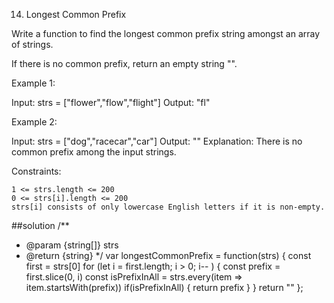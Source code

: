14. Longest Common Prefix

Write a function to find the longest common prefix string amongst an array of strings.

If there is no common prefix, return an empty string "".

 

Example 1:

Input: strs = ["flower","flow","flight"]
Output: "fl"

Example 2:

Input: strs = ["dog","racecar","car"]
Output: ""
Explanation: There is no common prefix among the input strings.

 

Constraints:

    1 <= strs.length <= 200
    0 <= strs[i].length <= 200
    strs[i] consists of only lowercase English letters if it is non-empty.

##solution
/**
 * @param {string[]} strs
 * @return {string}
 */
var longestCommonPrefix = function(strs) {
    const first = strs[0]
    for (let i = first.length; i > 0; i-- ) {
        const prefix = first.slice(0, i)
        const isPrefixInAll = strs.every(item => item.startsWith(prefix))
        if(isPrefixInAll) {
            return prefix
        }
    }
    return ""
};
